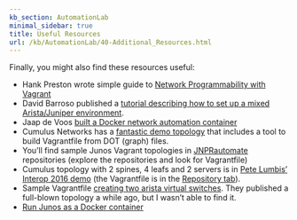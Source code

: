 ```yaml
---
kb_section: AutomationLab
minimal_sidebar: true
title: Useful Resources
url: /kb/AutomationLab/40-Additional_Resources.html
---
```

Finally, you might also find these resources useful:

- Hank Preston wrote simple guide to [Network Programmability with Vagrant](https://github.com/hpreston/vagrant_net_prog)
- David Barroso published a [tutorial describing how to set up a mixed Arista/Juniper environment](https://github.com/dravetech/network-tutorials/tree/master/tutorial-0-building-env).
- Jaap de Voos [built a Docker network automation container](https://packetpushers.net/building-a-docker-network-automation-container/)
- Cumulus Networks has a [fantastic demo topology](https://github.com/CumulusNetworks/cldemo-vagrant) that includes a tool to build Vagrantfile from DOT (graph) files.
- You’ll find sample Junos Vagrant topologies in [JNPRautomate](https://github.com/JNPRautomate) repositories (explore the repositories and look for Vagrantfile)
- Cumulus topology with 2 spines, 4 leafs and 2 servers is in [Pete Lumbis’ Interop 2016 demo](https://gitlab.com/plumbis/interop-2016) (the Vagrantfile is in the [Repository tab](https://gitlab.com/plumbis/interop-2016/tree/master)).
- Sample Vagrantfile [creating two arista virtual switches](https://github.com/jerearista/vagrant-veos/blob/master/examples/leaf-spine/Vagrantfile). They published a full-blown topology a while ago, but I wasn’t able to find it.
- [Run Junos as a Docker container](http://p.ip.fi/h4qu)

